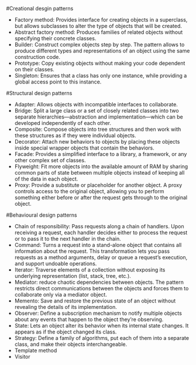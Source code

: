 #Creational desgin patterns
- Factory method: Provides interface for creating objects in a superclass, but allows    subclasses to alter the type of objects that will be created.
- Abstract factory method: Produces families of related objects without specifying their concrete classes.
- Builder: Construct complex objects step by step. The pattern allows to produce different types and representations of an object using the same construction code.
- Prototype: Copy existing objects without making your code dependent on their classes.
- Singleton: Ensures that a class has only one instance, while providing a global access point to this instance.

#Structural design patterns
- Adapter: Allows objects with incompatible interfaces to collaborate.
- Bridge: Split a large class or a set of closely related classes into two separate hierarchies—abstraction and implementation—which can be developed independently of each other.
- Composite: Compose objects into tree structures and then work with these structures as if they were individual objects.
- Decorator: Attach new behaviors to objects by placing these objects inside special wrapper objects that contain the behaviors.
- Facade: Provides a simplified interface to a library, a framework, or any other complex set of classes.
- Flyweight: Fit more objects into the available amount of RAM by sharing common parts of state between multiple objects instead of keeping all of the data in each object.
- Proxy: Provide a substitute or placeholder for another object. A proxy controls access to the original object, allowing you to perform something either before or after the request gets through to the original object.

#Behavioural design patterns
- Chain of responsibility: Pass requests along a chain of handlers. Upon receiving a request, each handler decides either to process the request or to pass it to the next handler in the chain.
- Command: Turns a request into a stand-alone object that contains all information about the request. This transformation lets you pass requests as a method arguments, delay or queue a request’s execution, and support undoable operations.
- Iterator: Traverse elements of a collection without exposing its underlying representation (list, stack, tree, etc.).
- Mediator: reduce chaotic dependencies between objects. The pattern restricts direct communications between the objects and forces them to collaborate only via a mediator object.
- Memento: Save and restore the previous state of an object without revealing the details of its implementation.
- Observer: Define a subscription mechanism to notify multiple objects about any events that happen to the object they’re observing.
- State: Lets an object alter its behavior when its internal state changes. It appears as if the object changed its class.
- Strategy: Define a family of algorithms, put each of them into a separate class, and make their objects interchangeable.
- Template method
- Visitor